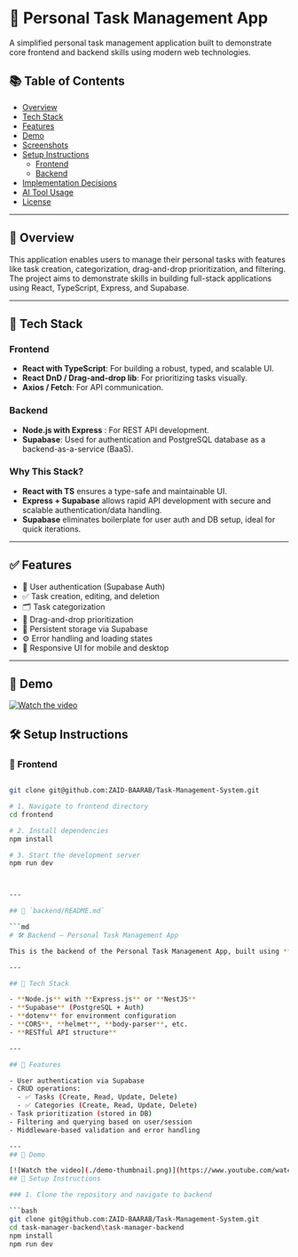# 🧠 Personal Task Management App

A simplified personal task management application built to demonstrate core frontend and backend skills using modern web technologies.

## 📚 Table of Contents
- [Overview](#overview)
- [Tech Stack](#tech-stack)
- [Features](#features)
- [Demo](#features)
- [Screenshots](#screenshots)
- [Setup Instructions](#setup-instructions)
  - [Frontend](#demo)
  - [Backend](#backend)
- [Implementation Decisions](#implementation-decisions)
- [AI Tool Usage](#ai-tool-usage)
- [License](#license)

---

## 📌 Overview

This application enables users to manage their personal tasks with features like task creation, categorization, drag-and-drop prioritization, and filtering. The project aims to demonstrate skills in building full-stack applications using React, TypeScript, Express, and Supabase.

---

## 🚀 Tech Stack

### Frontend
- **React with TypeScript**: For building a robust, typed, and scalable UI.
- **React DnD / Drag-and-drop lib**: For prioritizing tasks visually.
- **Axios / Fetch**: For API communication.

### Backend
- **Node.js with Express** : For REST API development.
- **Supabase**: Used for authentication and PostgreSQL database as a backend-as-a-service (BaaS).

### Why This Stack?
- **React with TS** ensures a type-safe and maintainable UI.
- **Express + Supabase** allows rapid API development with secure and scalable authentication/data handling.
- **Supabase** eliminates boilerplate for user auth and DB setup, ideal for quick iterations.

---

## ✅ Features

- 🔐 User authentication (Supabase Auth)
- ✅ Task creation, editing, and deletion
- 🗂️ Task categorization
- 🎯 Drag-and-drop prioritization
- 💾 Persistent storage via Supabase
- ⚙️ Error handling and loading states
- 📱 Responsive UI for mobile and desktop

---
## 🎥 Demo

[![Watch the video](./demo-thumbnail.png)](https://www.youtube.com/watch?v=PX1ToOxt9nY&ab_channel=WardaProd)

## 🛠 Setup Instructions

### 🔹 Frontend

```bash

git clone git@github.com:ZAID-BAARAB/Task-Management-System.git

# 1. Navigate to frontend directory
cd frontend

# 2. Install dependencies
npm install

# 3. Start the development server
npm run dev



---

## 📁 `backend/README.md`

```md
# 🛠️ Backend – Personal Task Management App

This is the backend of the Personal Task Management App, built using **Node.js**, **Express**, and **Supabase**. It exposes RESTful APIs to manage users, tasks, and categories.

---

## 🚀 Tech Stack

- **Node.js** with **Express.js** or **NestJS**
- **Supabase** (PostgreSQL + Auth)
- **dotenv** for environment configuration
- **CORS**, **helmet**, **body-parser**, etc.
- **RESTful API structure**

---

## 📌 Features

- User authentication via Supabase
- CRUD operations:
  - ✅ Tasks (Create, Read, Update, Delete)
  - ✅ Categories (Create, Read, Update, Delete)
- Task prioritization (stored in DB)
- Filtering and querying based on user/session
- Middleware-based validation and error handling

---
## 🎥 Demo

[![Watch the video](./demo-thumbnail.png)](https://www.youtube.com/watch?v=PX1ToOxt9nY&ab_channel=WardaProd)
## 🔧 Setup Instructions

### 1. Clone the repository and navigate to backend

```bash
git clone git@github.com:ZAID-BAARAB/Task-Management-System.git
cd task-manager-backend\task-manager-backend
npm install
npm run dev
